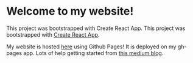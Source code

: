 # Welcome to my website!
This project was bootstrapped with Create React App. This project was bootstrapped with [Create React App](https://github.com/facebook/create-react-app).

My website is hosted [here](https://elinayon.github.io) using Github Pages!
It is deployed on my gh-pages app. 
Lots of help getting started from [this medium blog](https://medium.com/@ilyailin7777/how-to-deploy-javascript-app-to-github-pages-4b37b315556f).